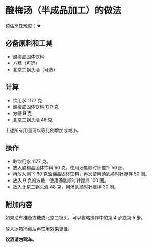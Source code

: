# 酸梅汤（半成品加工）的做法

预估烹饪难度：★

## 必备原料和工具

- 酸梅晶固体饮料
- 方糖（可选）
- 北京二锅头酒（可选）

## 计算

- 饮用水 1177 克
- 酸梅晶固体饮料 120 克
- 方糖 9 克
- 北京二锅头酒 48 克

上述所有用量可以等比例增加或减小。

## 操作

- 取饮用水 1177 克。
- 放入酸梅晶固体饮料 60 克，使用汤匙顺时针搅拌 50 圈。
- 再放入剩下 60 克酸梅晶固体饮料，再次使用汤匙顺时针搅拌 50 圈。
- 放入 9 克的方糖，使用汤匙顺时针搅拌 100 圈。
- 放入北京二锅头酒 48 克，用汤匙顺时针搅拌 30 圈。

## 附加内容

如果没有准备方糖或北京二锅头，可以省略操作中的第 4 步或第 5 步。

放入冰箱冷藏后再饮用效果更佳。

**饮酒请勿驾车。**


